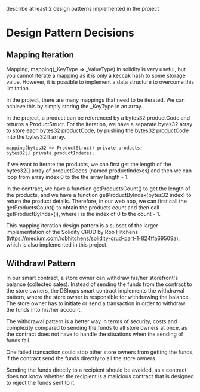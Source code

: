 describe at least 2 design patterns implemented in the project

# Design Pattern Decisions

## Mapping Iteration

Mapping, mapping(_KeyType => _ValueType) in solidity is very useful, but you cannot iterate a mapping as it is only a keccak hash to some storage value. However, it is possible to implement a data structure to overcome this limitation.

In the project, there are many mappings that need to be iterated. We can achieve this by simply storing the _KeyType in an array.

In the project, a product can be referenced by a bytes32 productCode and returns a ProductStruct. For the iteration, we have a separate bytes32 array to store each bytes32 productCode, by pushing the bytes32 productCode into the bytes32[] array.

```
mapping(bytes32 => ProductStruct) private products; 
bytes32[] private productIndexes;
```

If we want to iterate the products, we can first get the length of the bytes32[] array of productCodes (named productIndexes) and then we can loop from array index 0 to the the array length - 1. 

In the contract, we have a function getProductsCount() to get the length of the products, and we have a function getProductByIndex(bytes32 index) to return the product details. Therefore, in our web app, we can first call the getProductsCount() to obtain the products count and then call getProductByIndex(i), where i is the index of 0 to the count - 1.

This mapping iteration design pattern is a subset of the larger implementation of the Solidity CRUD by Rob Hitchens (https://medium.com/robhitchens/solidity-crud-part-1-824ffa69509a), which is also implemented in this project.


## Withdrawl Pattern

In our smart contract, a store owner can withdraw his/her storefront's balance (collected sales). Instead of sending the funds from the contract to the store owners, the DShops smart contract implements the withdrawal pattern, where the store owner is responsible for withdrawing the balance. The store owner has to initiate or send a transaction in order to withdraw the funds into his/her account.

The withdrawal pattern is a better way in terms of security, costs and complexity compared to sending the funds to all store owners at once, as the contract does not have to handle the situations when the sending of funds fail.

One failed transaction could stop other store owners from getting the funds, if the contract send the funds directly to all the store owners.

Sending the funds directly to a recipient should be avoided, as a contract does not know whether the recipient is a malicious contract that is designed to reject the funds sent to it.
